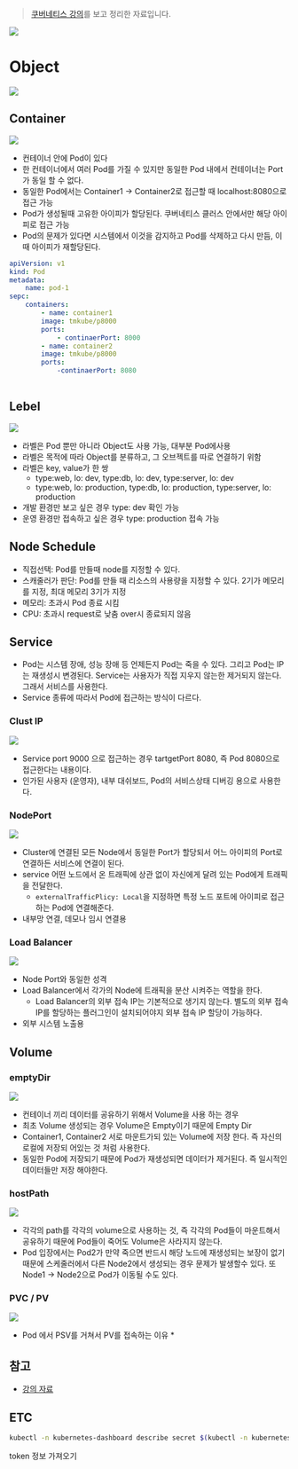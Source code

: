 > [쿠버네티스 강의](https://kubetm.github.io/practice/beginner/gettingstarted-kubernetes/)를 보고 정리한 자료입니다.

![](https://github.com/cheese10yun/TIL/blob/master/assets/kubernetes-controller.png?raw=true)

# Object
![](https://github.com/cheese10yun/TIL/blob/master/assets/kubernetes-object.png?raw=true)


## Container
![](https://github.com/cheese10yun/TIL/blob/master/assets/kubernetes-container.png?raw=true)

* 컨테이너 안에 Pod이 있다
* 한 컨테이너에서 여러 Pod를 가질 수 있지만 동일한 Pod 내에서 컨테이너는 Port가 동일 할 수 없다.
* 동일한 Pod에서는 Container1 -> Container2로 접근할 때 localhost:8080으로 접근 가능
* Pod가 생성될때 고유한 아이피가 할당된다. 쿠버네티스 클러스 안에서만 해당 아이피로 접근 가능
* Pod의 문제가 있다면 시스템에서 이것을 감지하고 Pod를 삭제하고 다시 만듬, 이때 아이피가 재할당된다.

```yml
apiVersion: v1
kind: Pod
metadata:
    name: pod-1
sepc:
    containers:
        - name: container1
        image: tmkube/p8000
        ports:
            - continaerPort: 8000
        - name: container2
        image: tmkube/p8000
        ports:
            -continaerPort: 8080
        
```

## Lebel
![](../assets/k8s-lable.png)
* 라벨은 Pod 뿐만 아니라 Object도 사용 가능, 대부분 Pod에사용
* 라벨은 목적에 따라 Object를 분류하고, 그 오브젝트를 따로 연결하기 위함
* 라벨은 key, value가 한 쌍
  * type:web, lo: dev, type:db, lo: dev, type:server, lo: dev
  * type:web, lo: production, type:db, lo: production, type:server, lo: production
* 개발 환경만 보고 싶은 경우 type: dev 확인 가능
* 운영 환경만 접속하고 싶은 경우 type: production 접속 가능

## Node Schedule
* 직접선택: Pod를 만들때 node를 지정할 수 있다. 
* 스캐줄러가 판단: Pod를 만들 때 리소스의 사용량을 지정할 수 있다. 2기가 메모리를 지정, 최대 메모리 3기가 지정
* 메모리: 초과시 Pod 종료 시킴
* CPU: 초과시 request로 낮춤 over시 종료되지 않음

## Service
* Pod는 시스템 장애, 성능 장애 등 언제든지 Pod는 죽을 수 있다. 그리고 Pod는 IP는 재생성시 변경된다. Service는 사용자가 직접 지우지 않는한 제거되지 않는다. 그래서 서비스를 사용한다.
* Service 종류에 따라서 Pod에 접근하는 방식이 다르다.


### Clust IP
![](../assets/kubernetes-clust-ip.png)
* Service port 9000 으로 접근하는 경우 tartgetPort 8080, 즉 Pod 8080으로 접근한다는 내용이다.
* 인가된 사용자 (운영자), 내부 대쉬보드, Pod의 서비스상태 디버깅 용으로 사용한다.

### NodePort
![](../assets/kubernetes-node.png)
* Cluster에 연결된 모든 Node에서 동일한 Port가 할당되서 어느 아이피의 Port로 연결하든 서비스에 연결이 된다.
* service 어떤 노드에서 온 트래픽에 상관 없이 자신에게 달려 있는 Pod에게 트래픽을 전달한다.
  * `externalTrafficPlicy: Local`을 지정하면 특정 노드 포트에 아이피로 접근하는 Pod에 연결해준다.
* 내부망 연결, 데모나 임시 연결용

### Load Balancer
![](../assets/kubernetes-load-balancer.png)
* Node Port와 동일한 성격
* Load Balancer에서 각가의 Node에 트래픽을 분산 시켜주는 역할을 한다.
  * Load Balancer의 외부 접속 IP는 기본적으로 생기지 않는다. 별도의 외부 접속 IP를 할당하는 플러그인이 설치되어야지 외부 접속 IP 할당이 가능하다.
* 외부 시스템 노출용


## Volume

### emptyDir
![](../assets/kubernetes-volume-empdir.png)

* 컨테이너 끼리 데이터를 공유하기 위해서 Volume을 사용 하는 경우
* 최초 Volume 생성되는 경우 Volume은 Empty이기 때문에 Empty Dir
* Container1, Container2 서로 마운트가되 있는 Volume에 저장 한다. 즉 자신의 로컬에 저장되 어있는 것 처럼 사용한다.
* 동일한 Pod에 저장되기 때문에 Pod가 재생성되면 데이터가 제거된다. 즉 일시적인 데이터들만 저장 해야한다.

### hostPath
![](../assets/kubernetes-volume-host-path.png)
* 각각의 path를 각각의 volume으로 사용하는 것, 즉 각각의 Pod들이 마운트해서 공유하기 때문에 Pod들이 죽어도 Volume은 사라지지 않는다.
* Pod 입장에서는 Pod2가 만약 죽으면 반드시 해당 노드에 재생성되는 보장이 없기 때문에 스케줄러에서 다른 Node2에서 생성되는 경우 문제가 발생할수 있다. 또 Node1 -> Node2으로 Pod가 이동될 수도 있다.



### PVC / PV
![](../assets/kubernetes-volume-PVC.png)
* Pod 에서 PSV를 거쳐서 PV를 접속하는 이유
  * 

## 참고
* [강의 자료](https://kubetm.github.io/practice/beginner/gettingstarted-kubernetes/)

## ETC

```bash
kubectl -n kubernetes-dashboard describe secret $(kubectl -n kubernetes-dashboard get secret | grep admin-user | awk '{print $1}')
```
token 정보 가져오기